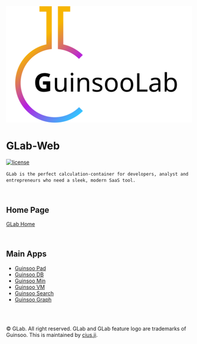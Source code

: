 # ![logo](./src/images/guinsoolab2.svg)

# GLab-Web

[![license](https://img.shields.io/github/license/GuinsooLab/glab)](https://github.com/GuinsooLab/glab/blob/main/LICENSE)

`GLab is the perfect calculation-container for developers, analyst and entrepreneurs who need a sleek,
modern SaaS tool.`

<br/>

## Home Page

[GLab Home](https://guinsoolab.github.io/glab)

<br/>


## Main Apps

* [Guinsoo Pad](https://guinsoolab.github.io/guinsoopad/)
* [Guinsoo DB](https://guinsoolab.github.io/guinsoodb/)
* [Guinsoo Min](https://guinsoolab.github.io/guinsoomin/)
* [Guinsoo VM](https://guinsoolab.github.io/guinsoovm/)
* [Guinsoo Search](https://guinsoolab.github.io/guinsoosearch/)
* [Guinsoo Graph](https://guinsoolab.github.io/guinsoograph/)


<br/>
<br/>

© GLab. All right reserved. GLab and GLab feature logo are trademarks of Guinsoo.
This is maintained by [cius.ji](https://github.com/ciusji).
<br/>
<br/>
